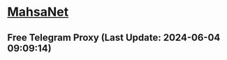 
# [MahsaNet](https://t.me/mahsa_net)
## Free Telegram Proxy (Last Update: 2024-06-04 09:09:14)

    